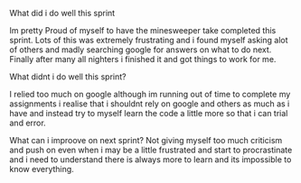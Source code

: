 
What did i do well this sprint 

Im pretty Proud of myself to have the minesweeper take completed this sprint. Lots of this was extremely frustrating and i found myself asking alot of others and madly searching google for answers on what to do next. Finally after many all nighters i finished it and got things to work for me.

What didnt i do well this sprint?

I relied too much on google although im running out of time to complete my assignments i realise that i shouldnt rely on google and others as much as i have and instead try to myself learn the code a little more so that i can trial and error.

What can i improove on next sprint?
Not giving myself too much criticism and push on even when i may be a little frustrated and start to procrastinate and i need to understand there is always more to learn and its impossible to know everything.